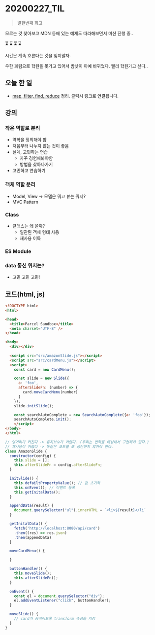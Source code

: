 # 20200227_TIL

> 열한번째 회고 

모르는 것 찾아보고 MDN 등에 있는 예제도 따라해보면서 미션 진행 중..  

:hourglass_flowing_sand: :hourglass: :hourglass_flowing_sand: :hourglass:   

시간은 계속 흐른다는 것을 잊지말자.  

우한 폐렴으로 학원을 못가고 있어서 밤낮이 아예 바뀌었다. 빨리 학원가고 싶다.. 

## 오늘 한 일

- [map, filter, find, reduce](https://github.com/wowww/TIL/blob/master/Javascript/map_filter_reduce_forEach.md)  정리. 클릭시 링크로 연결됩니다. 

## 강의

### 작은 역할로 분리
- 역학을 정의해야 함
- 처음부터 나누지 않는 것이 좋음
- 설계, 고민하는 연습
    - 자꾸 경험해봐야함
    - 방법을 찾아나가기
- 고민하고 연습하기

### 객체 역할 분리

- Model, View -> 모델은 뭐고 뷰는 뭐지?
- MVC Pattern

### Class
- 클래스는 왜 쓸까?
    - 일관된 객체 형태 사용
    - 재사용 이득 

### ES Module

### data 통신 위치는?
- 고민 고민 고민!

## 코드(html, js)
``` html
<!DOCTYPE html>
<html>

<head>
  <title>Parcel Sandbox</title>
  <meta charset="UTF-8" />
</head>

<body>
  <div></div>
  
  <script src="src/amazonSlide.js"></script>
  <script src="src/cardMenu.js"></script>
  <script>
	const card = new CardMenu();

	const slide = new Slide({
	  a: 'foo',
	  afterSlideFn: (number) => {
	    card.moveCardMenu(number)
	  }
	});
	slide.initSlide();

	const searchAutoComplete = new SearchAutoComplete({a: 'foo'});
	searchAutoComplete.init();
    </script>
</body>
</html>
```

``` javascript
// 덩어리가 커진다 -> 유지보수가 어렵다. (우리는 변화를 예상해서 구현해야 한다.)
// 재사용이 어렵다 -> 똑같은 코드를 또 생산하지 않아야 한다. 
class AmazonSlide {
  constructor(config) {
    this.slide = [];
    this.afterSlideFn = config.afterSlideFn;
  }

  initSlide() {
    this.defailtPropertyValue(); // 값 초기화
    this.onEvent(); // 이벤트 등록
    this.getInitalData();
  }

  appendData(result) {
    document.querySelector("ul").innerHTML = `<li>${result}</li`
  }

  getInitalData() {
    fetch('http://localhost:8080/api/card')
    .then((res) => res.json)
    .then(appendData)
  }

  moveCardMenu() {

  }

  buttonHandler() {
    this.moveSlide();
    this.afterSlideFn();
  }

  onEvent() {
    const el = document.querySelector("div");
    el.addEventListener("click", buttonHandler);
  }

  moveSlide() {
    // card가 움직이도록 transform 속성을 지정
  }
}
```
